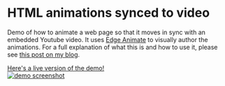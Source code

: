 HTML animations synced to video
=======================

Demo of how to animate a web page so that it moves in sync with an embedded Youtube video. It uses [Edge Animate] to visually author the animations. For a full explanation of what this is and how to use it, please see [this post on my blog][1].


[Here's a live version of the demo!  
![demo screenshot](http://andyhall.github.io/edge-animate-video-sync/images/edge-video-sync.png)](http://aphall.com/random/edge-video-sync/)



  [Edge Animate]: http://html.adobe.com/edge/animate/
  [1]: http://aphall.com/2014/03/animate-video-sync/

